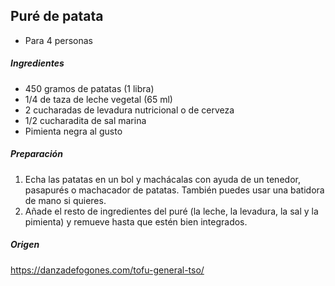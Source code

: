 ## Puré de patata

* Para 4 personas

##### Ingredientes

* 450 gramos de patatas (1 libra)
* 1/4 de taza de leche vegetal (65 ml)
* 2 cucharadas de levadura nutricional o de cerveza
* 1/2 cucharadita de sal marina
* Pimienta negra al gusto

##### Preparación

1. Echa las patatas en un bol y machácalas con ayuda de un tenedor, pasapurés o machacador de patatas. También puedes usar una batidora de mano si quieres.
2. Añade el resto de ingredientes del puré (la leche, la levadura, la sal y la pimienta) y remueve hasta que estén bien integrados.

##### Origen

https://danzadefogones.com/tofu-general-tso/
